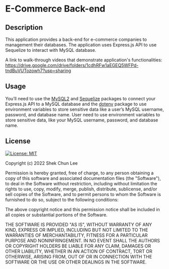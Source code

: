 # E-Commerce Back-end 

## Description

This application provides a back-end for e-commerce companies to management their databases. The application uses Express.js API to use Sequelize to interact with MySQL database.

A link to walk-through videos that demonstrate application's functionalities:
https://drive.google.com/drive/folders/1cdhRFw1aEGEQ5WFPd-tndBuVUTozowh7?usp=sharing


## Usage

You’ll need to use the [MySQL2](https://www.npmjs.com/package/mysql2) and [Sequelize](https://www.npmjs.com/package/sequelize) packages to connect your Express.js API to a MySQL database and the [dotenv](https://www.npmjs.com/package/dotenv) package to use environment variables to store sensitive data like a user’s MySQL username, password, and database name. User need to use environment variables to store sensitive data, like your MySQL username, password, and database name.

## License
[![License: MIT](https://img.shields.io/badge/License-MIT-yellow.svg)](https://opensource.org/licenses/MIT)

Copyright (c) 2022 Shek Chun Lee

Permission is hereby granted, free of charge, to any person obtaining a copy
of this software and associated documentation files (the "Software"), to deal
in the Software without restriction, including without limitation the rights
to use, copy, modify, merge, publish, distribute, sublicense, and/or sell
copies of the Software, and to permit persons to whom the Software is
furnished to do so, subject to the following conditions:

The above copyright notice and this permission notice shall be included in all
copies or substantial portions of the Software.

THE SOFTWARE IS PROVIDED "AS IS", WITHOUT WARRANTY OF ANY KIND, EXPRESS OR
IMPLIED, INCLUDING BUT NOT LIMITED TO THE WARRANTIES OF MERCHANTABILITY,
FITNESS FOR A PARTICULAR PURPOSE AND NONINFRINGEMENT. IN NO EVENT SHALL THE
AUTHORS OR COPYRIGHT HOLDERS BE LIABLE FOR ANY CLAIM, DAMAGES OR OTHER
LIABILITY, WHETHER IN AN ACTION OF CONTRACT, TORT OR OTHERWISE, ARISING FROM,
OUT OF OR IN CONNECTION WITH THE SOFTWARE OR THE USE OR OTHER DEALINGS IN THE
SOFTWARE.



